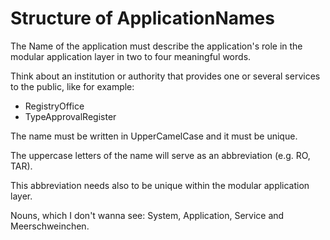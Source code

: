 # Structure of ApplicationNames

The Name of the application must describe the application's role in the modular application layer in two to four meaningful words.  

Think about an institution or authority that provides one or several services to the public, like for example:
* RegistryOffice
* TypeApprovalRegister

The name must be written in UpperCamelCase and it must be unique.  

The uppercase letters of the name will serve as an abbreviation (e.g. RO, TAR).  

This abbreviation needs also to be unique within the modular application layer.

Nouns, which I don't wanna see: System, Application, Service and Meerschweinchen.